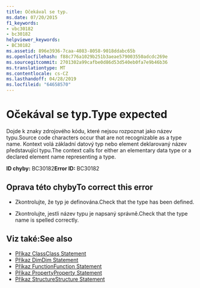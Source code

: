 ```yaml
---
title: Očekával se typ.
ms.date: 07/20/2015
f1_keywords:
- vbc30182
- bc30182
helpviewer_keywords:
- BC30182
ms.assetid: 896e3936-7caa-4083-8058-9018ddabc65b
ms.openlocfilehash: f88c776a1029b251b3aeae579003550adcdc269e
ms.sourcegitcommit: 2701302a99cafbe0d86d53d540eb0fa7e9b46b36
ms.translationtype: MT
ms.contentlocale: cs-CZ
ms.lasthandoff: 04/28/2019
ms.locfileid: "64658570"
---
```

# <a name="type-expected"></a><span data-ttu-id="9a23b-102">Očekával se typ.</span><span class="sxs-lookup"><span data-stu-id="9a23b-102">Type expected</span></span>
<span data-ttu-id="9a23b-103">Dojde k znaky zdrojového kódu, které nejsou rozpoznat jako název typu.</span><span class="sxs-lookup"><span data-stu-id="9a23b-103">Source code characters occur that are not recognizable as a type name.</span></span> <span data-ttu-id="9a23b-104">Kontext volá základní datový typ nebo element deklarovaný název představující typu.</span><span class="sxs-lookup"><span data-stu-id="9a23b-104">The context calls for either an elementary data type or a declared element name representing a type.</span></span>  
  
 <span data-ttu-id="9a23b-105">**ID chyby:** BC30182</span><span class="sxs-lookup"><span data-stu-id="9a23b-105">**Error ID:** BC30182</span></span>  
  
## <a name="to-correct-this-error"></a><span data-ttu-id="9a23b-106">Oprava této chyby</span><span class="sxs-lookup"><span data-stu-id="9a23b-106">To correct this error</span></span>  
  
- <span data-ttu-id="9a23b-107">Zkontrolujte, že typ je definována.</span><span class="sxs-lookup"><span data-stu-id="9a23b-107">Check that the type has been defined.</span></span>  
  
- <span data-ttu-id="9a23b-108">Zkontrolujte, jestli název typu je napsaný správně.</span><span class="sxs-lookup"><span data-stu-id="9a23b-108">Check that the type name is spelled correctly.</span></span>  
  
## <a name="see-also"></a><span data-ttu-id="9a23b-109">Viz také:</span><span class="sxs-lookup"><span data-stu-id="9a23b-109">See also</span></span>

- [<span data-ttu-id="9a23b-110">Příkaz Class</span><span class="sxs-lookup"><span data-stu-id="9a23b-110">Class Statement</span></span>](../../visual-basic/language-reference/statements/class-statement.md)
- [<span data-ttu-id="9a23b-111">Příkaz Dim</span><span class="sxs-lookup"><span data-stu-id="9a23b-111">Dim Statement</span></span>](../../visual-basic/language-reference/statements/dim-statement.md)
- [<span data-ttu-id="9a23b-112">Příkaz Function</span><span class="sxs-lookup"><span data-stu-id="9a23b-112">Function Statement</span></span>](../../visual-basic/language-reference/statements/function-statement.md)
- [<span data-ttu-id="9a23b-113">Příkaz Property</span><span class="sxs-lookup"><span data-stu-id="9a23b-113">Property Statement</span></span>](../../visual-basic/language-reference/statements/property-statement.md)
- [<span data-ttu-id="9a23b-114">Příkaz Structure</span><span class="sxs-lookup"><span data-stu-id="9a23b-114">Structure Statement</span></span>](../../visual-basic/language-reference/statements/structure-statement.md)

